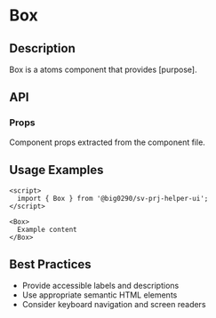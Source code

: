 # Box

## Description

Box is a atoms component that provides [purpose].

## API

### Props

Component props extracted from the component file.

## Usage Examples

```svelte
<script>
  import { Box } from '@big0290/sv-prj-helper-ui';
</script>

<Box>
  Example content
</Box>
```

## Best Practices

- Provide accessible labels and descriptions
- Use appropriate semantic HTML elements
- Consider keyboard navigation and screen readers
